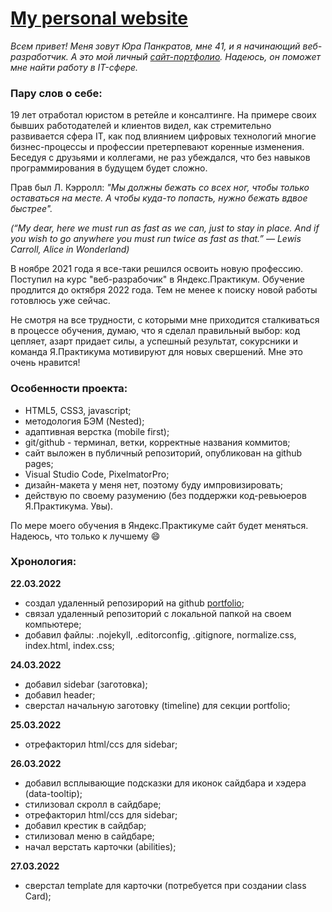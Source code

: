 # [My personal website](https://pnrf.github.io/portfolio/)

*Всем привет! Меня зовут Юра Панкратов, мне 41, и я начинающий веб-разработчик. А это мой личный [сайт-портфолио](https://pnrf.github.io/portfolio/). Надеюсь, он поможет мне найти работу в IT-сфере.*

### Пару слов о себе:

19 лет отработал юристом в ретейле и консалтинге. На примере своих бывших работодателей и клиентов видел, как стремительно развивается сфера IT, как под влиянием цифровых технологий многие бизнес-процессы и профессии претерпевают коренные изменения. Беседуя с друзьями и коллегами, не раз убеждался, что без навыков программирования в будущем будет сложно.

Прав был Л. Кэрролл: *"Мы должны бежать со всех ног, чтобы только оставаться на месте. А чтобы куда-то попасть, нужно бежать вдвое быстрее".*

*(“My dear, here we must run as fast as we can, just to stay in place. And if you wish to go anywhere you must run twice as fast as that.” ― Lewis Carroll, Alice in Wonderland)*

В ноябре 2021 года я все-таки решился освоить новую профессию. Поступил на курс "веб-разрабочик" в Яндекс.Практикум. Обучение продлится до октября 2022 года. Тем не менее к поиску новой работы готовлюсь уже сейчас.

Не смотря на все трудности, с которыми мне приходится сталкиваться в процессе обучения, думаю, что я сделал правильный выбор: код цепляет, азарт придает силы, а успешный результат, сокурсники и команда Я.Практикума мотивируют для новых свершений. Мне это очень нравится!


### Особенности проекта:

* HTML5, CSS3, javascript;
* методология БЭМ (Nested);
* адаптивная верстка (mobile first);
* git/github - терминал, ветки, корректные названия коммитов;
* сайт выложен в публичный репозиторий, опубликован на github pages;
* Visual Studio Code, PixelmatorPro;
* дизайн-макета у меня нет, поэтому буду импровизировать;
* действую по своему разумению (без поддержки код-ревьюеров Я.Практикума. Увы).

По мере моего обучения в Яндекс.Практикуме сайт будет меняться. Надеюсь, что только к лучшему :smile:

### Хронология:

**22.03.2022**

* создал удаленный репозирорий на github [portfolio](https://github.com/pnrf/portfolio);
* связал удаленный репозиторий с локальной папкой на своем компьютере;
* добавил файлы: .nojekyll, .editorconfig, .gitignore, normalize.css, index.html, index.css;

**24.03.2022**

* добавил sidebar (заготовка);
* добавил header;
* сверстал начальную заготовку (timeline) для секции portfolio;

**25.03.2022**

* отрефакторил html/ccs для sidebar;

**26.03.2022**

* добавил всплывающие подсказки для иконок сайдбара и хэдера (data-tooltip);
* стилизовал скролл в сайдбаре;
* отрефакторил html/ccs для sidebar;
* добавил крестик в сайдбар;
* стилизовал меню в сайдбаре;
* начал верстать карточки (abilities);

**27.03.2022**

* сверстал template для карточки (потребуется при создании class Card);

